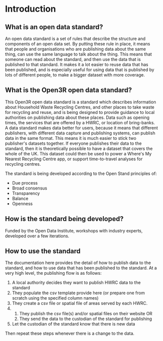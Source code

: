 # Introduction

## What is an open data standard?

An open data standard is a set of rules that describe the structure and components of an open data set. By putting these rule in place, it means that people and organisations who are publishing data about the same thing, can use the same language to talk about the thing. This means that someone can read about the standard, and then use the data that is published to that standard. It makes it a lot easier to reuse data that has been published, and is especially useful for using data that is published by lots of different people, to make a bigger dataset with more coverage.

## What is the Open3R open data standard?

This Open3R open data standard is a standard which describes information about Household Waste Recycling Centres, and other places to take waste for recycling and reuse, and is being designed to provide guidance to local authorities on publishing data about these places. Data such as opening times, the services that are offered by a HWRC, or location of bring-banks. A data standard makes data better for users, because it means that different publishers, with different data capture and publishing systems, can publish data in the same format. This means it is much easier to stick two publisher's datasets together. If everyone publishes their data to the standard, then it is theoretically possible to have a dataset that covers the whole of the UK. This dataset could then be used to power a Where's My Nearest Recycling Centre app, or support time-to-travel analyses for recycling centres.

The standard is being developed according to the Open Stand principles of:

* Due process
* Broad consensus
* Transparency
* Balance
* Openness

## How is the standard being developed?

Funded by the Open Data Institute, workshops with industry experts, developed over a few iterations.

## How to use the standard

The documentation here provides the detail of how to publish data to the standard, and how to use data that has been published to the standard. At a very high level, the publishing flow is as follows:

1. A local authority decides they want to publish HWRC data to the standard
2. They populate the csv template provide here (or prepare one from scratch using the specified column names)
3. They create a csv file or spatial file of areas served by each HWRC.
4. 
    1. They publish the csv file(s) and/or spatial files on their website OR
    2. They send the data to the custodian of the standard for publishing
5. Let the custodian of the standard know that there is new data

Then repeat these steps whenever there is a change to the data.
